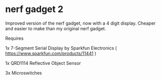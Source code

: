 nerf gadget 2
=============

Improved version of the nerf gadget, now with a 4 digit display. Cheaper and easier to make than my original nerf gadget.

Requires

1x 7-Segment Serial Display by Sparkfun Electronics ( https://www.sparkfun.com/products/11441 )

1x QRD1114 Reflective Object Sensor

3x Microswitches

